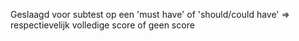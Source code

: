 Geslaagd voor subtest op een 'must have' of 'should/could have' ⇒ respectievelijk volledige score of geen score
